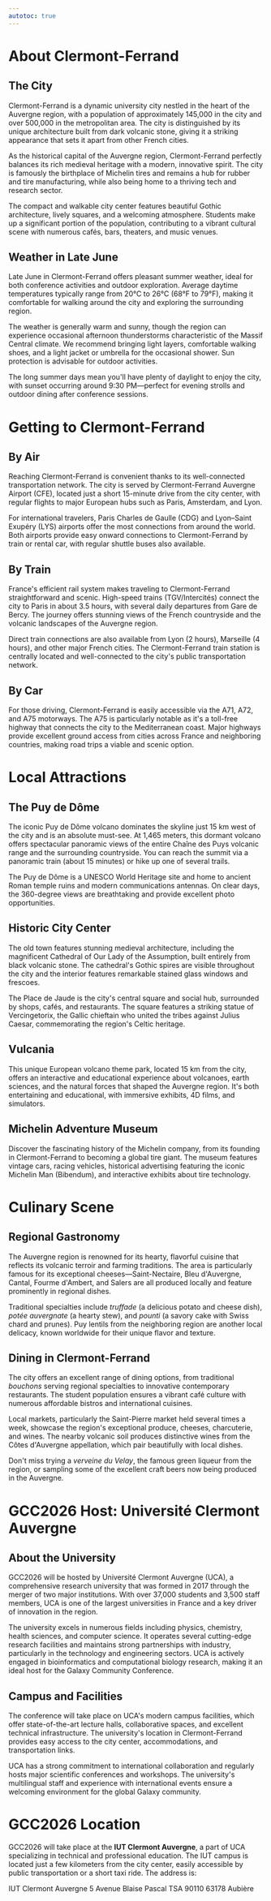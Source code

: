 ```yaml
---
autotoc: true
---
```


<slot name="/events/gcc2026/header" />

# About Clermont-Ferrand

## The City

Clermont-Ferrand is a dynamic university city nestled in the heart of the Auvergne region, with a population of approximately 145,000 in the city and over 500,000 in the metropolitan area. The city is distinguished by its unique architecture built from dark volcanic stone, giving it a striking appearance that sets it apart from other French cities.

As the historical capital of the Auvergne region, Clermont-Ferrand perfectly balances its rich medieval heritage with a modern, innovative spirit. The city is famously the birthplace of Michelin tires and remains a hub for rubber and tire manufacturing, while also being home to a thriving tech and research sector.

The compact and walkable city center features beautiful Gothic architecture, lively squares, and a welcoming atmosphere. Students make up a significant portion of the population, contributing to a vibrant cultural scene with numerous cafés, bars, theaters, and music venues.

## Weather in Late June

Late June in Clermont-Ferrand offers pleasant summer weather, ideal for both conference activities and outdoor exploration. Average daytime temperatures typically range from 20°C to 26°C (68°F to 79°F), making it comfortable for walking around the city and exploring the surrounding region.

The weather is generally warm and sunny, though the region can experience occasional afternoon thunderstorms characteristic of the Massif Central climate. We recommend bringing light layers, comfortable walking shoes, and a light jacket or umbrella for the occasional shower. Sun protection is advisable for outdoor activities.

The long summer days mean you'll have plenty of daylight to enjoy the city, with sunset occurring around 9:30 PM—perfect for evening strolls and outdoor dining after conference sessions.

# Getting to Clermont-Ferrand

## By Air

Reaching Clermont-Ferrand is convenient thanks to its well-connected transportation network. The city is served by Clermont-Ferrand Auvergne Airport (CFE), located just a short 15-minute drive from the city center, with regular flights to major European hubs such as Paris, Amsterdam, and Lyon.

For international travelers, Paris Charles de Gaulle (CDG) and Lyon–Saint Exupéry (LYS) airports offer the most connections from around the world. Both airports provide easy onward connections to Clermont-Ferrand by train or rental car, with regular shuttle buses also available.

## By Train

France's efficient rail system makes traveling to Clermont-Ferrand straightforward and scenic. High-speed trains (TGV/Intercités) connect the city to Paris in about 3.5 hours, with several daily departures from Gare de Bercy. The journey offers stunning views of the French countryside and the volcanic landscapes of the Auvergne region.

Direct train connections are also available from Lyon (2 hours), Marseille (4 hours), and other major French cities. The Clermont-Ferrand train station is centrally located and well-connected to the city's public transportation network.

## By Car

For those driving, Clermont-Ferrand is easily accessible via the A71, A72, and A75 motorways. The A75 is particularly notable as it's a toll-free highway that connects the city to the Mediterranean coast. Major highways provide excellent ground access from cities across France and neighboring countries, making road trips a viable and scenic option.

# Local Attractions

## The Puy de Dôme

The iconic Puy de Dôme volcano dominates the skyline just 15 km west of the city and is an absolute must-see. At 1,465 meters, this dormant volcano offers spectacular panoramic views of the entire Chaîne des Puys volcanic range and the surrounding countryside. You can reach the summit via a panoramic train (about 15 minutes) or hike up one of several trails.

The Puy de Dôme is a UNESCO World Heritage site and home to ancient Roman temple ruins and modern communications antennas. On clear days, the 360-degree views are breathtaking and provide excellent photo opportunities.

## Historic City Center

The old town features stunning medieval architecture, including the magnificent Cathedral of Our Lady of the Assumption, built entirely from black volcanic stone. The cathedral's Gothic spires are visible throughout the city and the interior features remarkable stained glass windows and frescoes.

The Place de Jaude is the city's central square and social hub, surrounded by shops, cafés, and restaurants. The square features a striking statue of Vercingetorix, the Gallic chieftain who united the tribes against Julius Caesar, commemorating the region's Celtic heritage.

## Vulcania

This unique European volcano theme park, located 15 km from the city, offers an interactive and educational experience about volcanoes, earth sciences, and the natural forces that shaped the Auvergne region. It's both entertaining and educational, with immersive exhibits, 4D films, and simulators.

## Michelin Adventure Museum

Discover the fascinating history of the Michelin company, from its founding in Clermont-Ferrand to becoming a global tire giant. The museum features vintage cars, racing vehicles, historical advertising featuring the iconic Michelin Man (Bibendum), and interactive exhibits about tire technology.

# Culinary Scene

## Regional Gastronomy

The Auvergne region is renowned for its hearty, flavorful cuisine that reflects its volcanic terroir and farming traditions. The area is particularly famous for its exceptional cheeses—Saint-Nectaire, Bleu d'Auvergne, Cantal, Fourme d'Ambert, and Salers are all produced locally and feature prominently in regional dishes.

Traditional specialties include *truffade* (a delicious potato and cheese dish), *potée auvergnate* (a hearty stew), and *pounti* (a savory cake with Swiss chard and prunes). Puy lentils from the neighboring region are another local delicacy, known worldwide for their unique flavor and texture.

## Dining in Clermont-Ferrand

The city offers an excellent range of dining options, from traditional *bouchons* serving regional specialties to innovative contemporary restaurants. The student population ensures a vibrant café culture with numerous affordable bistros and international cuisines.

Local markets, particularly the Saint-Pierre market held several times a week, showcase the region's exceptional produce, cheeses, charcuterie, and wines. The nearby volcanic soil produces distinctive wines from the Côtes d'Auvergne appellation, which pair beautifully with local dishes.

Don't miss trying a *verveine du Velay*, the famous green liqueur from the region, or sampling some of the excellent craft beers now being produced in the Auvergne.

# GCC2026 Host: Université Clermont Auvergne

## About the University

GCC2026 will be hosted by Université Clermont Auvergne (UCA), a comprehensive research university that was formed in 2017 through the merger of two major institutions. With over 37,000 students and 3,500 staff members, UCA is one of the largest universities in France and a key driver of innovation in the region.

The university excels in numerous fields including physics, chemistry, health sciences, and computer science. It operates several cutting-edge research facilities and maintains strong partnerships with industry, particularly in the technology and engineering sectors. UCA is actively engaged in bioinformatics and computational biology research, making it an ideal host for the Galaxy Community Conference.

## Campus and Facilities

The conference will take place on UCA's modern campus facilities, which offer state-of-the-art lecture halls, collaborative spaces, and excellent technical infrastructure. The university's location in Clermont-Ferrand provides easy access to the city center, accommodations, and transportation links.

UCA has a strong commitment to international collaboration and regularly hosts major scientific conferences and workshops. The university's multilingual staff and experience with international events ensure a welcoming environment for the global Galaxy community.

# GCC2026 Location

GCC2026 will take place at the **IUT Clermont Auvergne**, a part of UCA specializing in technical and professional education. The IUT campus is located just a few kilometers from the city center, easily accessible by public transportation or a short taxi ride. The address is:

IUT Clermont Auvergne
5 Avenue Blaise Pascal
TSA 90110
63178 Aubière

